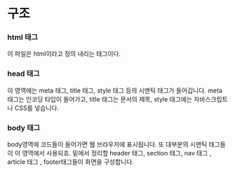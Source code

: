 # 구조

### html 태그

이 파일은 html이라고 정의 내리는 태그이다.

### head 태그

이 영역에는 meta 태그, title 태그, style 태그 등의 시맨틱 태그가 들어갑니다. meta 태그는 인코딩 타입이 들어가고, title 태그는 문서의 제목, style 태그에는 자바스크립트나 CSS를 넣습니다.

### body 태그

body영역에 코드들이 들어가면 웹 브라우저에 표시됩니다. 또 대부분의 시맨틱 태그들이 이 영역에서 사용되죠. 밑에서 정리할 header 태그, section 태그, nav 태그 , article 태그 , footer태그들이 화면을 구성합니다.
